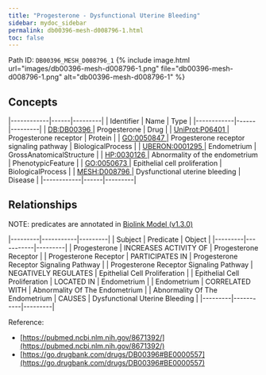 ```yaml
---
title: "Progesterone - Dysfunctional Uterine Bleeding"
sidebar: mydoc_sidebar
permalink: db00396-mesh-d008796-1.html
toc: false 
---
```



Path ID: `DB00396_MESH_D008796_1`
{% include image.html url="images/db00396-mesh-d008796-1.png" file="db00396-mesh-d008796-1.png" alt="db00396-mesh-d008796-1" %}

## Concepts

|------------|------|---------|
| Identifier | Name | Type    |
|------------|------|---------|
| <a href="https://identifiers.org/DB:DB00396">DB:DB00396 </a> | Progesterone | Drug |
| <a href="https://identifiers.org/UniProt:P06401">UniProt:P06401 </a> | Progesterone receptor | Protein |
| <a href="https://identifiers.org/GO:0050847">GO:0050847 </a> | Progesterone receptor signaling pathway | BiologicalProcess |
| <a href="https://identifiers.org/UBERON:0001295">UBERON:0001295 </a> | Endometrium | GrossAnatomicalStructure |
| <a href="https://identifiers.org/HP:0030126">HP:0030126 </a> | Abnormality of the endometrium | PhenotypicFeature |
| <a href="https://identifiers.org/GO:0050673">GO:0050673 </a> | Epithelial cell proliferation | BiologicalProcess |
| <a href="https://identifiers.org/MESH:D008796">MESH:D008796 </a> | Dysfunctional uterine bleeding | Disease |
|------------|------|---------|

## Relationships


NOTE: predicates are annotated in <a href="https://github.com/biolink/biolink-model/releases/tag/v1.3.0">Biolink Model (v1.3.0)</a>

|---------|-----------|---------|
| Subject | Predicate | Object  |
|---------|-----------|---------|
| Progesterone | INCREASES ACTIVITY OF | Progesterone Receptor |
| Progesterone Receptor | PARTICIPATES IN | Progesterone Receptor Signaling Pathway |
| Progesterone Receptor Signaling Pathway | NEGATIVELY REGULATES | Epithelial Cell Proliferation |
| Epithelial Cell Proliferation | LOCATED IN | Endometrium |
| Endometrium | CORRELATED WITH | Abnormality Of The Endometrium |
| Abnormality Of The Endometrium | CAUSES | Dysfunctional Uterine Bleeding |
|---------|-----------|---------|

Reference: 
  - [https://pubmed.ncbi.nlm.nih.gov/8671392/](https://pubmed.ncbi.nlm.nih.gov/8671392/)
  - [https://go.drugbank.com/drugs/DB00396#BE0000557](https://go.drugbank.com/drugs/DB00396#BE0000557)
